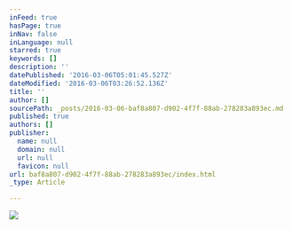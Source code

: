 ```yaml
---
inFeed: true
hasPage: true
inNav: false
inLanguage: null
starred: true
keywords: []
description: ''
datePublished: '2016-03-06T05:01:45.527Z'
dateModified: '2016-03-06T03:26:52.136Z'
title: ''
author: []
sourcePath: _posts/2016-03-06-baf8a807-d902-4f7f-88ab-278283a893ec.md
published: true
authors: []
publisher:
  name: null
  domain: null
  url: null
  favicon: null
url: baf8a807-d902-4f7f-88ab-278283a893ec/index.html
_type: Article

---
```

![](https://the-grid-user-content.s3-us-west-2.amazonaws.com/8d9dbef7-a769-4e8b-a01b-cd7ded998cb8.jpg)